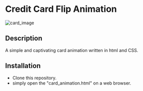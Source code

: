 # Credit Card Flip Animation

![card_image](./Credit-Card-Animation/resources/card_photo.png)

## Description
   A simple and captivating card animation written in html and CSS.
## Installation
  * Clone this repository.
  * simply open the "card_animation.html" on a web browser.
